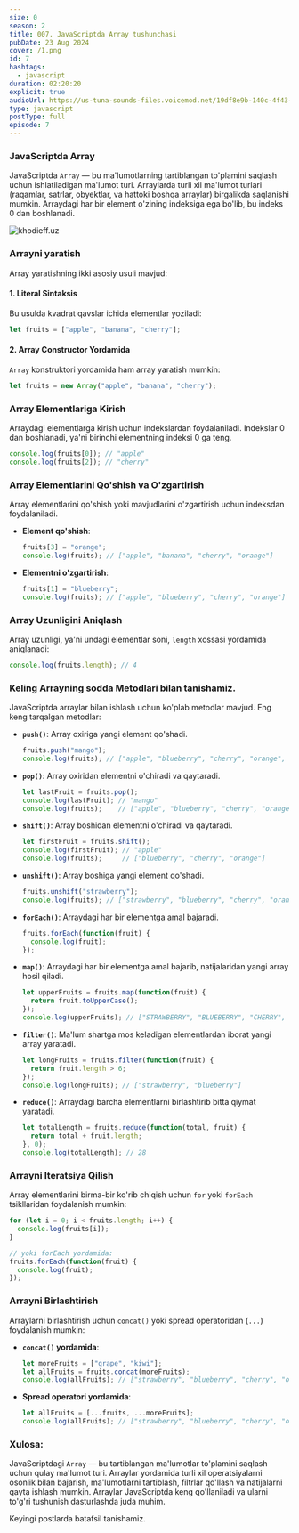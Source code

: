 ```yaml
---
size: 0
season: 2
title: 007. JavaScriptda Array tushunchasi
pubDate: 23 Aug 2024
cover: /1.png
id: 7
hashtags:
  - javascript
duration: 02:20:20
explicit: true
audioUrl: https://us-tuna-sounds-files.voicemod.net/19df8e9b-140c-4f43-8c0e-09c162821765-1658350707858.mp3
type: javascript
postType: full
episode: 7
---
```

### JavaScriptda Array 



JavaScriptda `Array` — bu ma'lumotlarning tartiblangan to'plamini saqlash uchun ishlatiladigan ma'lumot turi. Arraylarda turli xil ma'lumot turlari (raqamlar, satrlar, obyektlar, va hattoki boshqa arraylar) birgalikda saqlanishi mumkin. Arraydagi har bir element o'zining indeksiga ega bo'lib, bu indeks 0 dan boshlanadi.

![khodieff.uz](https://www.guvi.in/blog/wp-content/uploads/2024/03/creating_and_initializing_arrays-1200x628.webp "khodieff.uz")



### Arrayni yaratish



Array yaratishning ikki asosiy usuli mavjud:

#### 1. **Literal Sintaksis**

Bu usulda kvadrat qavslar ichida elementlar yoziladi:

```javascript
let fruits = ["apple", "banana", "cherry"];
```

#### 2. **Array Constructor Yordamida**

`Array` konstruktori yordamida ham array yaratish mumkin:

```javascript
let fruits = new Array("apple", "banana", "cherry");
```

### Array Elementlariga Kirish

Arraydagi elementlarga kirish uchun indekslardan foydalaniladi. Indekslar 0 dan boshlanadi, ya'ni birinchi elementning indeksi 0 ga teng.

```javascript
console.log(fruits[0]); // "apple"
console.log(fruits[2]); // "cherry"
```

### Array Elementlarini Qo'shish va O'zgartirish

Array elementlarini qo'shish yoki mavjudlarini o'zgartirish uchun indeksdan foydalaniladi.

* **Element qo'shish**:

  ```javascript
  fruits[3] = "orange";
  console.log(fruits); // ["apple", "banana", "cherry", "orange"]
  ```
* **Elementni o'zgartirish**:

  ```javascript
  fruits[1] = "blueberry";
  console.log(fruits); // ["apple", "blueberry", "cherry", "orange"]
  ```

### Array Uzunligini Aniqlash

Array uzunligi, ya'ni undagi elementlar soni, `length` xossasi yordamida aniqlanadi:

```javascript
console.log(fruits.length); // 4
```

### Keling Arrayning sodda  Metodlari bilan tanishamiz.



JavaScriptda arraylar bilan ishlash uchun ko'plab metodlar mavjud. Eng keng tarqalgan metodlar:

* **`push()`**: Array oxiriga yangi element qo'shadi.

  ```javascript
  fruits.push("mango");
  console.log(fruits); // ["apple", "blueberry", "cherry", "orange", "mango"]
  ```
* **`pop()`**: Array oxiridan elementni o'chiradi va qaytaradi.

  ```javascript
  let lastFruit = fruits.pop();
  console.log(lastFruit); // "mango"
  console.log(fruits);    // ["apple", "blueberry", "cherry", "orange"]
  ```
* **`shift()`**: Array boshidan elementni o'chiradi va qaytaradi.

  ```javascript
  let firstFruit = fruits.shift();
  console.log(firstFruit); // "apple"
  console.log(fruits);     // ["blueberry", "cherry", "orange"]
  ```
* **`unshift()`**: Array boshiga yangi element qo'shadi.

  ```javascript
  fruits.unshift("strawberry");
  console.log(fruits); // ["strawberry", "blueberry", "cherry", "orange"]
  ```
* **`forEach()`**: Arraydagi har bir elementga amal bajaradi.

  ```javascript
  fruits.forEach(function(fruit) {
    console.log(fruit);
  });
  ```
* **`map()`**: Arraydagi har bir elementga amal bajarib, natijalaridan yangi array hosil qiladi.

  ```javascript
  let upperFruits = fruits.map(function(fruit) {
    return fruit.toUpperCase();
  });
  console.log(upperFruits); // ["STRAWBERRY", "BLUEBERRY", "CHERRY", "ORANGE"]
  ```
* **`filter()`**: Ma'lum shartga mos keladigan elementlardan iborat yangi array yaratadi.

  ```javascript
  let longFruits = fruits.filter(function(fruit) {
    return fruit.length > 6;
  });
  console.log(longFruits); // ["strawberry", "blueberry"]
  ```
* **`reduce()`**: Arraydagi barcha elementlarni birlashtirib bitta qiymat yaratadi.

  ```javascript
  let totalLength = fruits.reduce(function(total, fruit) {
    return total + fruit.length;
  }, 0);
  console.log(totalLength); // 28
  ```

### Arrayni Iteratsiya Qilish

Array elementlarini birma-bir ko'rib chiqish uchun `for` yoki `forEach` tsikllaridan foydalanish mumkin:

```javascript
for (let i = 0; i < fruits.length; i++) {
  console.log(fruits[i]);
}

// yoki forEach yordamida:
fruits.forEach(function(fruit) {
  console.log(fruit);
});
```

### Arrayni Birlashtirish

Arraylarni birlashtirish uchun `concat()` yoki spread operatoridan (`...`) foydalanish mumkin:

* **`concat()` yordamida**:

  ```javascript
  let moreFruits = ["grape", "kiwi"];
  let allFruits = fruits.concat(moreFruits);
  console.log(allFruits); // ["strawberry", "blueberry", "cherry", "orange", "grape", "kiwi"]
  ```
* **Spread operatori yordamida**:

  ```javascript
  let allFruits = [...fruits, ...moreFruits];
  console.log(allFruits); // ["strawberry", "blueberry", "cherry", "orange", "grape", "kiwi"]
  ```

### Xulosa:



JavaScriptdagi `Array` — bu tartiblangan ma'lumotlar to'plamini saqlash uchun qulay ma'lumot turi. Arraylar yordamida turli xil operatsiyalarni osonlik bilan bajarish, ma'lumotlarni tartiblash, filtrlar qo'llash va natijalarni qayta ishlash mumkin. Arraylar JavaScriptda keng qo'llaniladi va ularni to'g'ri tushunish dasturlashda juda muhim. 

Keyingi postlarda batafsil tanishamiz.